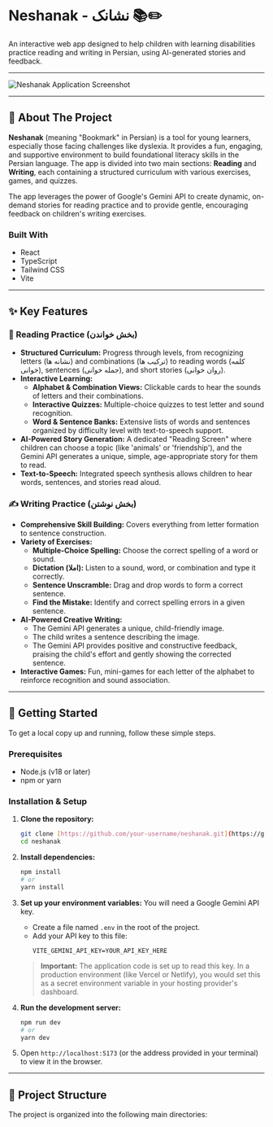 # Neshanak - نشانک 📚✏️

An interactive web app designed to help children with learning disabilities practice reading and writing in Persian, using AI-generated stories and feedback.

---

![Neshanak Application Screenshot](https://via.placeholder.com/800x450.png?text=Add+a+Screenshot+of+Neshanak+Here)


---

## 🌟 About The Project

**Neshanak** (meaning "Bookmark" in Persian) is a tool for young learners, especially those facing challenges like dyslexia. It provides a fun, engaging, and supportive environment to build foundational literacy skills in the Persian language. The app is divided into two main sections: **Reading** and **Writing**, each containing a structured curriculum with various exercises, games, and quizzes.

The app leverages the power of Google's Gemini API to create dynamic, on-demand stories for reading practice and to provide gentle, encouraging feedback on children's writing exercises.

### Built With

* React
* TypeScript
* Tailwind CSS
* Vite

---

## ✨ Key Features

### 📖 Reading Practice (بخش خواندن)

* **Structured Curriculum:** Progress through levels, from recognizing letters (نشانه ها) and combinations (ترکیب ها) to reading words (کلمه خوانی), sentences (جمله خوانی), and short stories (روان خوانی).
* **Interactive Learning:**
    * **Alphabet & Combination Views:** Clickable cards to hear the sounds of letters and their combinations.
    * **Interactive Quizzes:** Multiple-choice quizzes to test letter and sound recognition.
    * **Word & Sentence Banks:** Extensive lists of words and sentences organized by difficulty level with text-to-speech support.
* **AI-Powered Story Generation:** A dedicated "Reading Screen" where children can choose a topic (like 'animals' or 'friendship'), and the Gemini API generates a unique, simple, age-appropriate story for them to read.
* **Text-to-Speech:** Integrated speech synthesis allows children to hear words, sentences, and stories read aloud.

### ✍️ Writing Practice (بخش نوشتن)

* **Comprehensive Skill Building:** Covers everything from letter formation to sentence construction.
* **Variety of Exercises:**
    * **Multiple-Choice Spelling:** Choose the correct spelling of a word or sound.
    * **Dictation (املا):** Listen to a sound, word, or combination and type it correctly.
    * **Sentence Unscramble:** Drag and drop words to form a correct sentence.
    * **Find the Mistake:** Identify and correct spelling errors in a given sentence.
* **AI-Powered Creative Writing:**
    * The Gemini API generates a unique, child-friendly image.
    * The child writes a sentence describing the image.
    * The Gemini API provides positive and constructive feedback, praising the child's effort and gently showing the corrected sentence.
* **Interactive Games:** Fun, mini-games for each letter of the alphabet to reinforce recognition and sound association.

---

## 🚀 Getting Started

To get a local copy up and running, follow these simple steps.

### Prerequisites

* Node.js (v18 or later)
* npm or yarn

### Installation & Setup

1.  **Clone the repository:**
    ```sh
    git clone [https://github.com/your-username/neshanak.git](https://github.com/your-username/neshanak.git)
    cd neshanak
    ```

2.  **Install dependencies:**
    ```sh
    npm install
    # or
    yarn install
    ```

3.  **Set up your environment variables:**
    You will need a Google Gemini API key.
    * Create a file named `.env` in the root of the project.
    * Add your API key to this file:
        ```env
        VITE_GEMINI_API_KEY=YOUR_API_KEY_HERE
        ```
    > **Important:** The application code is set up to read this key. In a production environment (like Vercel or Netlify), you would set this as a secret environment variable in your hosting provider's dashboard.

4.  **Run the development server:**
    ```sh
    npm run dev
    # or
    yarn dev
    ```

5.  Open `http://localhost:5173` (or the address provided in your terminal) to view it in the browser.

---

## 📁 Project Structure

The project is organized into the following main directories:
